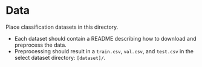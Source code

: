 Data
===

Place classification datasets in this directory. 

* Each dataset should contain a README describing how to download and preprocess the data.
* Preprocessing should result in a `train.csv`, `val.csv`, and `test.csv` in the select dataset directory: `[dataset]/`.